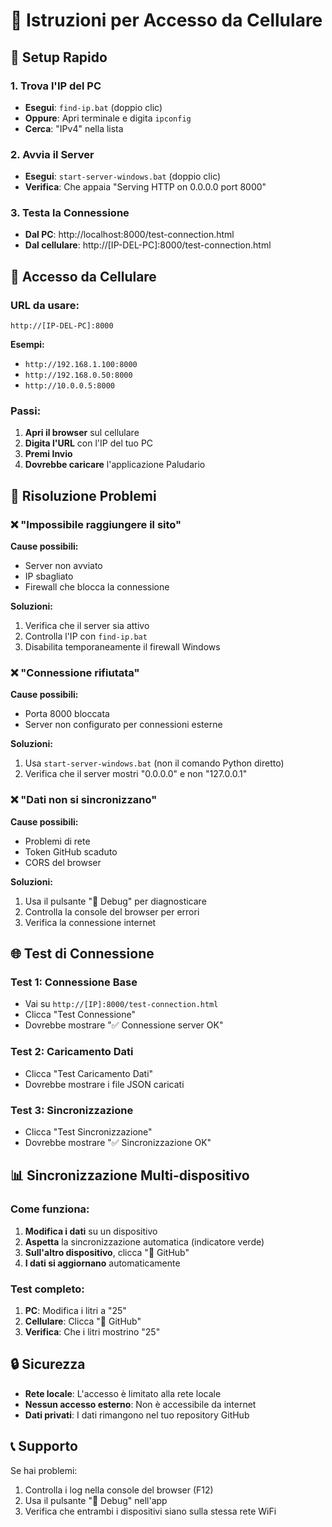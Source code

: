 # 📱 Istruzioni per Accesso da Cellulare

## 🚀 Setup Rapido

### 1. Trova l'IP del PC
- **Esegui**: `find-ip.bat` (doppio clic)
- **Oppure**: Apri terminale e digita `ipconfig`
- **Cerca**: "IPv4" nella lista

### 2. Avvia il Server
- **Esegui**: `start-server-windows.bat` (doppio clic)
- **Verifica**: Che appaia "Serving HTTP on 0.0.0.0 port 8000"

### 3. Testa la Connessione
- **Dal PC**: http://localhost:8000/test-connection.html
- **Dal cellulare**: http://[IP-DEL-PC]:8000/test-connection.html

## 📱 Accesso da Cellulare

### URL da usare:
```
http://[IP-DEL-PC]:8000
```

**Esempi:**
- `http://192.168.1.100:8000`
- `http://192.168.0.50:8000`
- `http://10.0.0.5:8000`

### Passi:
1. **Apri il browser** sul cellulare
2. **Digita l'URL** con l'IP del tuo PC
3. **Premi Invio**
4. **Dovrebbe caricare** l'applicazione Paludario

## 🔧 Risoluzione Problemi

### ❌ "Impossibile raggiungere il sito"
**Cause possibili:**
- Server non avviato
- IP sbagliato
- Firewall che blocca la connessione

**Soluzioni:**
1. Verifica che il server sia attivo
2. Controlla l'IP con `find-ip.bat`
3. Disabilita temporaneamente il firewall Windows

### ❌ "Connessione rifiutata"
**Cause possibili:**
- Porta 8000 bloccata
- Server non configurato per connessioni esterne

**Soluzioni:**
1. Usa `start-server-windows.bat` (non il comando Python diretto)
2. Verifica che il server mostri "0.0.0.0" e non "127.0.0.1"

### ❌ "Dati non si sincronizzano"
**Cause possibili:**
- Problemi di rete
- Token GitHub scaduto
- CORS del browser

**Soluzioni:**
1. Usa il pulsante "🐛 Debug" per diagnosticare
2. Controlla la console del browser per errori
3. Verifica la connessione internet

## 🌐 Test di Connessione

### Test 1: Connessione Base
- Vai su `http://[IP]:8000/test-connection.html`
- Clicca "Test Connessione"
- Dovrebbe mostrare "✅ Connessione server OK"

### Test 2: Caricamento Dati
- Clicca "Test Caricamento Dati"
- Dovrebbe mostrare i file JSON caricati

### Test 3: Sincronizzazione
- Clicca "Test Sincronizzazione"
- Dovrebbe mostrare "✅ Sincronizzazione OK"

## 📊 Sincronizzazione Multi-dispositivo

### Come funziona:
1. **Modifica i dati** su un dispositivo
2. **Aspetta** la sincronizzazione automatica (indicatore verde)
3. **Sull'altro dispositivo**, clicca "🔄 GitHub"
4. **I dati si aggiornano** automaticamente

### Test completo:
1. **PC**: Modifica i litri a "25"
2. **Cellulare**: Clicca "🔄 GitHub"
3. **Verifica**: Che i litri mostrino "25"

## 🔒 Sicurezza

- **Rete locale**: L'accesso è limitato alla rete locale
- **Nessun accesso esterno**: Non è accessibile da internet
- **Dati privati**: I dati rimangono nel tuo repository GitHub

## 📞 Supporto

Se hai problemi:
1. Controlla i log nella console del browser (F12)
2. Usa il pulsante "🐛 Debug" nell'app
3. Verifica che entrambi i dispositivi siano sulla stessa rete WiFi
